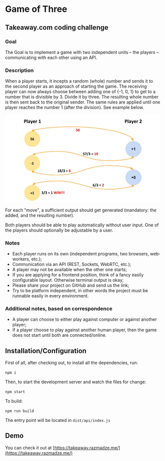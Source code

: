 # Game of Three

## Takeaway.com coding challenge

### Goal
The Goal is to implement a game with two independent units – the players – communicating with each other using an API.

### Description
When a player starts, it incepts a random (whole) number and sends it to the second player as an approach of starting the game. The receiving player can now always choose between adding one of​ {­-1, 0, 1} to get to a number that is divisible by​ 3. Divide it by three. The resulting whole number is then sent back to the original sender. The same rules are applied until one player reaches the number 1 (after the division). See example below.

![Scheme](scheme.png)

For each "move", a sufficient output should get generated (mandatory: the added, and the resulting number).

Both players should be able to play automatically without user input. One of the players should optionally be adjustable by a user.

### Notes
- Each player runs on its own (independent programs, two browsers, web‐workers, etc.);
- Communication via an API (REST, Sockets, WebRTC, etc.);
- A player may not be available when the other one starts;
- If you are applying for a frontend position, think of a fancy​ easily​ configurable layout. Otherwise terminal output is okay;
- Please share your project on GitHub and send us the link;
- Try to be platform independent, in other words the project must be runnable easily in every environment.

### Additional notes, based on correspondence
- A player can choose to either play against computer or against another player;
- If a player choose to play against another human player, then the game does not start until both are connected/online.

## Installation/Configuration
First of all, after checking out, to install all the dependencies, run:

`npm i`

Then, to start the development server and watch the files for change:

`npm start`

To build:

`npm run build`

The entry point will be located in `dist/api/index.js`

## Demo
You can check it out at [https://takeaway.razmadze.me/](https://takeaway.razmadze.me/)
